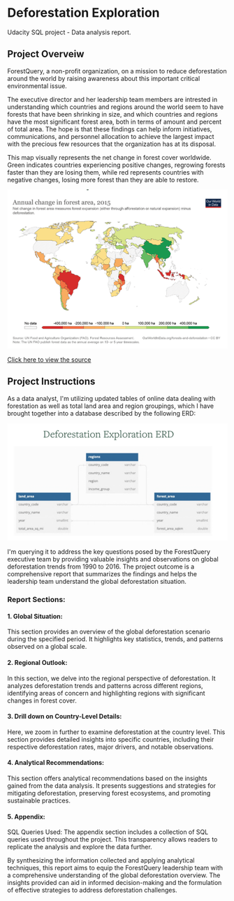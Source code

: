 #  Deforestation Exploration
Udacity SQL project - Data analysis report.


## Project Overveiw

ForestQuery, a non-profit organization, on a mission to reduce deforestation around the world by raising awareness about this important critical environmental issue.

The executive director and her leadership team members are intrested in understanding which countries and regions around the world seem to have forests that have been shrinking in size, and which countries and regions have the most significant forest area, both in terms of amount and percent of total area. The hope is that these findings can help inform initiatives, communications, and personnel allocation to achieve the largest impact with the precious few resources that the organization has at its disposal.

This map visually represents the net change in forest cover worldwide. Green indicates countries experiencing positive changes, regrowing forests faster than they are losing them, while red represents countries with negative changes, losing more forest than they are able to restore.

<p align="center">
  <img src="https://github.com/AmirAwawdi/SQL-Udacity-Project/blob/main/ProjectOverView.png?raw=true" alt="alt text" width="800">
</p>

[Click here to view the source](https://ourworldindata.org/grapher/annual-change-forest-area)


## Project Instructions

As a data analyst, I'm utilizing updated tables of online data dealing with forestation as well as total land area and region groupings, which I have brought together into a database described by the following ERD:

<p align="center">
  <img src="https://github.com/AmirAwawdi/SQL-Udacity-Project/blob/main/DB%20ERD.png?raw=true" alt="alt text" width="800">
</p>

I'm querying it to address the key questions posed by the ForestQuery executive team by providing valuable insights and observations on global deforestation trends from 1990 to 2016. The project outcome is a comprehensive report that summarizes the findings and helps the leadership team understand the global deforestation situation.

### Report Sections:

#### 1. Global Situation: 
This section provides an overview of the global deforestation scenario during the specified period. It highlights key statistics, trends, and patterns observed on a global scale.

#### 2. Regional Outlook: 
In this section, we delve into the regional perspective of deforestation. It analyzes deforestation trends and patterns across different regions, identifying areas of concern and highlighting regions with significant changes in forest cover.

#### 3. Drill down on Country-Level Details: 
Here, we zoom in further to examine deforestation at the country level. This section provides detailed insights into specific countries, including their respective deforestation rates, major drivers, and notable observations.

#### 4. Analytical Recommendations: 
This section offers analytical recommendations based on the insights gained from the data analysis. It presents suggestions and strategies for mitigating deforestation, preserving forest ecosystems, and promoting sustainable practices.

#### 5. Appendix: 
SQL Queries Used: The appendix section includes a collection of SQL queries used throughout the project. This transparency allows readers to replicate the analysis and explore the data further.

By synthesizing the information collected and applying analytical techniques, this report aims to equip the ForestQuery leadership team with a comprehensive understanding of the global deforestation overview. The insights provided can aid in informed decision-making and the formulation of effective strategies to address deforestation challenges.
